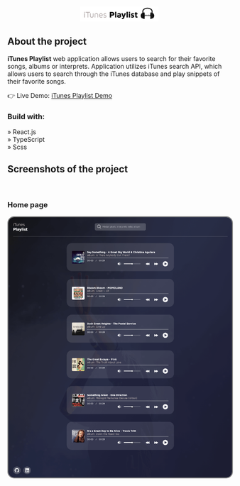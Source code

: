 <div align='center'><img style="width:35%" src='https://raw.githubusercontent.com/zdenekdev/itunes-playlist/main/src/assets/itunes-playlist-logo.png'/></div>
<h2>About the project</h2>

<p><b>iTunes Playlist</b> web application allows users to search for their favorite songs, albums or interprets. Application utilizes iTunes search API, which allows users to search through the iTunes database and play snippets of their favorite songs.
</p>

👉 Live Demo: <a href='https://itunes-playlist.vercel.app/'>iTunes Playlist Demo</a>

<h3>Build with:</h3>

» React.js <br>
» TypeScript <br>
» Scss <br>

<h2>Screenshots of the project</h2>

<br>

<h3>Home page</h3>

<div align='center'>
<img  style="border: 2px solid  gray; border-radius:15px" src='https://raw.githubusercontent.com/zdenekdev/itunes-playlist/main/src/assets/itunes-github-readme.png'/>
</div>
